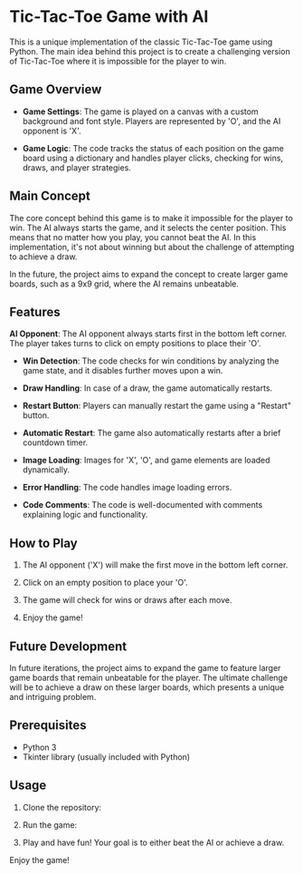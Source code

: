 # Tic-Tac-Toe Game with AI

This is a unique implementation of the classic Tic-Tac-Toe game using Python. The main idea behind this project is to create a challenging version of Tic-Tac-Toe where it is impossible for the player to win. 

## Game Overview

- **Game Settings**: The game is played on a canvas with a custom background and font style. Players are represented by 'O', and the AI opponent is 'X'.

- **Game Logic**: The code tracks the status of each position on the game board using a dictionary and handles player clicks, checking for wins, draws, and player strategies.

## Main Concept

The core concept behind this game is to make it impossible for the player to win. The AI always starts the game, and it selects the center position. This means that no matter how you play, you cannot beat the AI. In this implementation, it's not about winning but about the challenge of attempting to achieve a draw. 

In the future, the project aims to expand the concept to create larger game boards, such as a 9x9 grid, where the AI remains unbeatable. 

## Features

**AI Opponent**: The AI opponent always starts first in the bottom left corner. The player takes turns to click on empty positions to place their 'O'.

- **Win Detection**: The code checks for win conditions by analyzing the game state, and it disables further moves upon a win.

- **Draw Handling**: In case of a draw, the game automatically restarts.

- **Restart Button**: Players can manually restart the game using a "Restart" button.

- **Automatic Restart**: The game also automatically restarts after a brief countdown timer.

- **Image Loading**: Images for 'X', 'O', and game elements are loaded dynamically.

- **Error Handling**: The code handles image loading errors.

- **Code Comments**: The code is well-documented with comments explaining logic and functionality.

## How to Play

1. The AI opponent ('X') will make the first move in the bottom left corner.

2. Click on an empty position to place your 'O'.

3. The game will check for wins or draws after each move.

4. Enjoy the game!

## Future Development

In future iterations, the project aims to expand the game to feature larger game boards that remain unbeatable for the player. The ultimate challenge will be to achieve a draw on these larger boards, which presents a unique and intriguing problem.

## Prerequisites

- Python 3
- Tkinter library (usually included with Python)

## Usage

1. Clone the repository:

2. Run the game:

3. Play and have fun! Your goal is to either beat the AI or achieve a draw.

Enjoy the game! 

